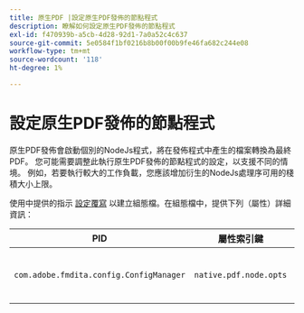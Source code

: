 ```yaml
---
title: 原生PDF |設定原生PDF發佈的節點程式
description: 瞭解如何設定原生PDF發佈的節點程式
exl-id: f470939b-a5cb-4d28-92d1-7a0a52c4c637
source-git-commit: 5e0584f1bf0216b8b00f00b9fe46fa682c244e08
workflow-type: tm+mt
source-wordcount: '118'
ht-degree: 1%

---
```


# 設定原生PDF發佈的節點程式

原生PDF發佈會啟動個別的NodeJs程式，將在發佈程式中產生的檔案轉換為最終PDF。 您可能需要調整此執行原生PDF發佈的節點程式的設定，以支援不同的情境。 例如，若要執行較大的工作負載，您應該增加衍生的NodeJs處理序可用的棧積大小上限。

使用中提供的指示 [設定覆寫](../cs-install-guide/download-install-additional-config-override.md) 以建立組態檔。在組態檔中，提供下列（屬性）詳細資訊：

| PID | 屬性索引鍵 | 屬性值 |
|---|---|---|
| `com.adobe.fmdita.config.ConfigManager` | `native.pdf.node.opts` | 要設定任何標準的字串值 `NODE_OPTIONS`.<BR> 預設值： &quot;&quot; |
